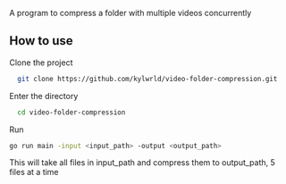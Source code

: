A program to compress a folder with multiple videos concurrently

## How to use

Clone the project

```bash
  git clone https://github.com/kylwrld/video-folder-compression.git
```

Enter the directory

```bash
  cd video-folder-compression
```

Run

```bash
go run main -input <input_path> -output <output_path>
```

This will take all files in input_path and compress them to output_path, 5 files at a time
